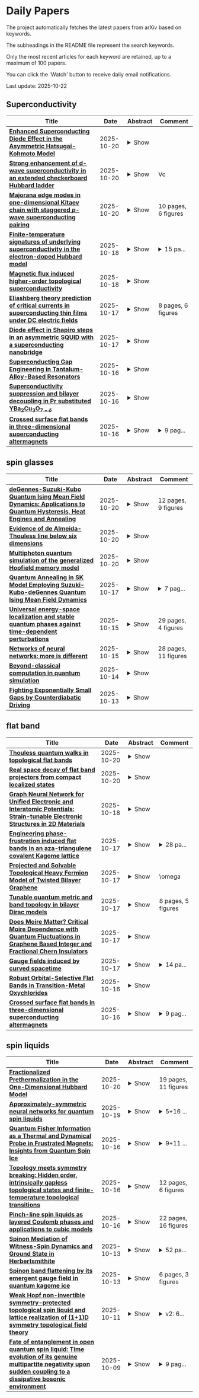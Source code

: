 # Daily Papers
The project automatically fetches the latest papers from arXiv based on keywords.

The subheadings in the README file represent the search keywords.

Only the most recent articles for each keyword are retained, up to a maximum of 100 papers.

You can click the 'Watch' button to receive daily email notifications.

Last update: 2025-10-22

## Superconductivity
| **Title** | **Date** | **Abstract** | **Comment** |
| --- | --- | --- | --- |
| **[Enhanced Superconducting Diode Effect in the Asymmetric Hatsugai-Kohmoto Model](http://arxiv.org/abs/2510.17452v1)** | 2025-10-20 | <details><summary>Show</summary><p>The superconducting diode effect (SDE), characterized by a nonreciprocal supercurrent, has attracted significant attention in recent years due to its potential applications. However, most studies have focused on weakly correlated models, leaving the impact of strong electron-electron interactions on the SDE largely unexplored. In this work, we bridge this gap by investigating the SDE in asymmetric band metals with Hatsugai-Kohmoto (HK) interaction, which are exactly solvable due to their locality in Bloch momentum space. Through a combination of low-energy analysis and a numerical self-consistent approach, we demonstrate that HK interaction can enhance the SDE's quality factor. Our findings shed light on the role of strong electron-electron correlations in shaping the SDE.</p></details> |  |
| **[Strong enhancement of d-wave superconductivity in an extended checkerboard Hubbard ladder](http://arxiv.org/abs/2509.24415v2)** | 2025-10-20 | <details><summary>Show</summary><p>By employing the density-matrix renormalization group method, we study an extended checkerboard Hubbard model on the two-leg ladder, which includes an intraplaquette nearest-neighbour attraction V. The simulated results show that V plays a significant role in enhancing the d-wave superconductivity when the electron density is close to half-filling. In the homogeneous case t'=t (t and t' are the intraplaquette and interplaquette hopping integrals), large critical |Vc| is required to induce the superconducting ground state. With decreasing t', |Vc| is substantially diminished and the pair state has a nearly C4 symmetry. In the extremely inhomogeneous case t'<0.2t, the system transits to the d-wave superconducting phase at V\sim-0.3t and V\sim-0.4t for U=8t and U=12t, respectively, accompanying with a shift of spin and single-particle excitations from gapless to gapped type.</p></details> |  |
| **[Majorana edge modes in one-dimensional Kitaev chain with staggered $p$-wave superconducting pairing](http://arxiv.org/abs/2505.07436v2)** | 2025-10-20 | <details><summary>Show</summary><p>We introduce a new type of one-dimensional Kitaev chain with staggered $p$-wave superconducting pairing. We find three physical regimes in this model by tuning the $p$-wave pairing and the chemical potential of the system. In the topologically nontrivial phase, there are two Majorana zero modes localized at the opposite ends of the lattice, which are characterized and protected by nonzero topological invariants. More interestingly, we also find a regime where the system can hold four unprotected nonzero-energy edge modes in the trivial phase, which is analogous to a weak topological phase. The third regime is also trivial but holds no edge modes. The emergence of zero- and nonzero-energy edge modes in the system are analyzed by transforming the lattice model into a ladder consisting of Majorana fermions, where the competition between the intra- and inter-leg couplings leads to different phases. We further investigate the properties of edge modes under the influences of dissipation, which is represented by introducing a imaginary part in the chemical potential. Our work unveils the exotic properties induced by the staggered $p$-wave pairing and provides a new platform for further exploration of Majorana edge modes.</p></details> | 10 pages, 6 figures |
| **[Finite-temperature signatures of underlying superconductivity in the electron-doped Hubbard model](http://arxiv.org/abs/2510.16616v1)** | 2025-10-18 | <details><summary>Show</summary><p>We perform numerically exact determinant quantum Monte Carlo simulations of the Hubbard model and analyze pairing tendencies by evaluating correlation functions at the imaginary-time midpoint ($\tau=\beta/2$), which suppresses high-frequency weight and emphasizes low-energy physics. Using this diagnostic, we identify clear finite-temperature signatures of underlying $d$-wave superconductivity for electron doping, while finding no clear indication upon cooling for hole doping. Our analysis enables direct comparison with ground-state DMRG, revealing consistent real-space pairing patterns. These results provide a practical route to bridge the gap between finite-temperature and ground-state numerically exact simulations of the Hubbard model despite the fermion sign problem.</p></details> | <details><summary>15 pa...</summary><p>15 pages, 4 figures. Supplementary Materials: 14 pages, 10 figures</p></details> |
| **[Magnetic flux induced higher-order topological superconductivity](http://arxiv.org/abs/2510.14216v2)** | 2025-10-18 | <details><summary>Show</summary><p>Higher-order topological superconductivity typically depends on spin-orbit interaction, and often necessitates well designed sample structures, nodal superconducting pairings or complex magnetic order. In this work, we propose a model that incorporates a Zeeman field, antiferromagnetic order, and $s$-wave superconducting pairing, all without the need for spin-orbit interaction. In a two-dimensional system, we realize a second-order topological superconductor by utilizing a staggered flux, provided that the Zeeman field is oriented perpendicular to the magnetic order moments. In three-dimensional systems, we achieve second- and third-order topological superconductors in theory, through stacking the two-dimensional second-order topological superconductor.</p></details> |  |
| **[Eliashberg theory prediction of critical currents in superconducting thin films under DC electric fields](http://arxiv.org/abs/2504.17893v2)** | 2025-10-17 | <details><summary>Show</summary><p>Superconducting thin metallic films, functioning as supercurrent gate-tunable transistors, have considerable potential for future quantum electronic devices. Despite extensive research, a comprehensive microscopic quantitative mechanism that elucidates the control or suppression of supercurrents in thin films remains elusive. Focusing on NbN, a prototypical material, and starting from a phenomenological ansatz that links the critical electric field with the kinetic energy parameter needed to break Cooper pairs, we provide a quantitative analysis of the critical current using Eliashberg theory in the dirty limit without adjustable parameters. The critical kinetic energy value is identified, corresponding to the maximum supercurrent that can flow in the thin film. The peak in supercurrent density as a function of the Cooper pairs' kinetic energy arises from the interplay between the increase in supercurrent due to increased kinetic energy and the depairing effect when the kinetic energy becomes sufficiently large. The critical value of the pair's kinetic energy is subsequently employed to estimate the critical value of an external electric field required to suppress superconductivity in the sample. This estimation is in parameter-free agreement with the experimental observations. Although the disorder reduces the temperature dependence of the gating effect on the critical current, at the same time, it increases the unscreened critical electric field needed to suppress superconductivity. This enables the proposal of methods to control and reduce the critical field value necessary to suppress superconductivity in superconducting electronics.</p></details> | 8 pages, 6 figures |
| **[Diode effect in Shapiro steps in an asymmetric SQUID with a superconducting nanobridge](http://arxiv.org/abs/2510.15526v1)** | 2025-10-17 | <details><summary>Show</summary><p>We investigate the Josephson diode effect in an asymmetric SQUID consisting of a sinusoidal Josephson junction formed by a Bi$_2$Te$_2$Se flake and a superconducting Nb nanobridge with a linear and multivalued current-phase relation (CPR). Current-voltage characteristics were measured both in the absence (dc regime) and presence (ac regime) of external microwave irradiation. Our dc measurements reveal only weak critical current asymmetry (i.e. weak Josephson diode effect), while confirming the multivalued behavior of the SQUID. At the same time, the key finding of this work is the observation of strong Shapiro step asymmetry (concerning the dc current direction) in the ac regime at finite magnetic flux. This peculiarity oscillates as a function of magnetic field with the SQUID's periodicity and varies non-monotonically with the increase in microwave power. Our theoretical model shows that the pronounced Shapiro step asymmetry, despite the small diode effect in critical current, arises from the interplay between the sinusoidal and multivalued CPRs of the junctions.</p></details> |  |
| **[Superconducting Gap Engineering in Tantalum-Alloy-Based Resonators](http://arxiv.org/abs/2510.15182v1)** | 2025-10-16 | <details><summary>Show</summary><p>Utilizing tantalum (Ta) in superconducting circuits has led to significant improvements, such as high qubit lifetimes and quality factors in both qubits and resonators, underscoring the importance of material optimization in quantum device performance. In this work, we explore superconducting gap engineering in Ta-based devices as a strategy to expand the range of viable host materials. By alloying 20 atomic percent hafnium (Hf) into Ta thin films, we achieve a superconducting transition temperature ($T_c$) of 6.09~K, as measured by DC transport, reflecting an increased superconducting gap. We systematically vary deposition conditions to control film orientation and transport properties of the Ta-Hf alloy films. The enhancement in $T_c$ is further confirmed by microwave measurements at millikelvin temperatures. Despite the 40\% increase in $T_c$ relative to pure Ta, the loss contributions from two-level systems (TLS) and quasiparticles (QPs) remain unchanged in the low-temperature regime. These findings highlight the potential of material engineering to improve superconducting circuit performance and motivate further exploration of engineered alloys for quantum technologies.</p></details> |  |
| **[Superconductivity suppression and bilayer decoupling in Pr substituted YBa$_2$Cu$_3$O$_{7-δ}$](http://arxiv.org/abs/2510.15078v1)** | 2025-10-16 | <details><summary>Show</summary><p>The mechanism behind superconductivity suppression induced by Pr substitutions in YBa$_2$Cu$_3$O$_{7-\delta}$ (YBCO) has been a mystery since its discovery: in spite of being isovalent to Y$^{3+}$ with a small magnetic moment, it is the only rare-earth element that has a dramatic impact on YBCO's superconducting properties. Using angle-resolved photoemission spectroscopy (ARPES) and DFT+$U$ calculations, we uncover how Pr substitution modifies the low-energy electronic structure of YBCO. Contrary to the prevailing Fehrenbacher-Rice (FR) and Liechtenstein-Mazin (LM) models, the low energy electronic structure contains no signature of any $f$-electron hybridization or new states. Yet, strong electron doping is observed primarily on the antibonding Fermi surface. Meanwhile, we reveal major electronic structure modifications to Cu-derived states with increasing Pr substitution: a pronounced CuO$_2$ bilayer decoupling and an enhanced CuO chain hopping, implying indirect electron-release pathways beyond simple 4$f$ state ionization. Our results challenge the long-standing FR/LM mechanism and establish Pr substituted YBCO as a potential platform for exploring correlation-driven phenomena in coupled 1D-2D systems.</p></details> |  |
| **[Crossed surface flat bands in three-dimensional superconducting altermagnets](http://arxiv.org/abs/2510.14724v1)** | 2025-10-16 | <details><summary>Show</summary><p>Superconducting altermagnets have proven to be a promising ground for emergent phenomena but their study has involved two dimensional systems. In this work, we investigate three-dimensional $d$- and $g$-wave altermagnets with chiral $d$-wave superconductivity and show the formation of crossed surface flat bands due to the underlying symmetries. We find that these crossed flat bands appear at zero energy in the surface along $z$ due to the superconducting nodal lines in the $xy$-plane, while the number of corners is determined by the crystal symmetry of altermagnets. We also show that the superconducting nodal lines give rise to Bogoliubov-Fermi surfaces, which then affect the appearance of zero-energy arcs in the surface along $x$. Moreover, we demonstrate that the crossed surface flat bands, surface arcs, and Bogoliubov-Fermi surfaces give rise to distinct signals in charge conductance, hence offering a solid way for their detection and paving the way for realizing higher dimensional topological phases using altermagnets.</p></details> | <details><summary>9 pag...</summary><p>9 pages, 8 figures for the main text + 15 pages, 9 figures for Supplementary Materials</p></details> |

## spin glasses
| **Title** | **Date** | **Abstract** | **Comment** |
| --- | --- | --- | --- |
| **[deGennes-Suzuki-Kubo Quantum Ising Mean Field Dynamics: Applications to Quantum Hysteresis, Heat Engines and Annealing](http://arxiv.org/abs/2510.17668v1)** | 2025-10-20 | <details><summary>Show</summary><p>We briefly review the early development of the mean-field dynamics for cooperatively interacting quantum many-body systems, mapped to pseudo-spin (Ising-like) systems. We start with (Anderson, 1958) pseudo-spin mapping of the BCS (1957) Hamiltonian of superconductivity, reducing it to a mean-field Hamiltonian of XY (or effectively Ising) model in a transverse field. Then we get the mean-field estimate for the equilibrium gap in the ground state energy at different temperatures (gap disappearing at the transition temperature), which fits Landau's (1949) phenomenological theory of superfluidity. We then present in detail a general dynamical extension of the mean-field theory of quantum Ising systems (in a transverse field), following de Gennes' (1963) decomposition of the mean field into orthogonal classical cooperative (longitudinal) component and the quantum (transverse) component, with each of the components following Suzuki-Kubo (1968) mean-field dynamics. Next we discuss its applications to quantum hysteresis in Ising magnets (in presence of oscillating transverse field), to quantum heat engines (employing transverse Ising model as working fluid), and to the quantum annealing of the Sherrington-Kirkpatrick (1975) spin glass by tuning down (to zero) the transverse field which provided us a very fast computational algorithm leading to ground state energy values converging to the best known analytic estimate for the model. Finally, we summarize the main results obtained and conclude about the effectiveness of the de Gennes-Suzuki-Kubo mean-field equations for the study of various dynamical aspects of quantum condensed matter systems.</p></details> | 12 pages, 9 figures |
| **[Evidence of de Almeida-Thouless line below six dimensions](http://arxiv.org/abs/2510.14446v2)** | 2025-10-20 | <details><summary>Show</summary><p>We study the critical behavior of the Ising spin glass in five spatial dimensions through large-scale Monte Carlo simulations and finite-size scaling analysis. Numerical evidence for a phase transition is found both with and without an externally applied magnetic field. The critical exponents are computed in both cases. We compute with a 10\% accuracy the lower critical dimension at zero magnetic field, finding a result consistent with estimates obtained with entirely different methods, by combining our estimates of critical exponents in five dimensions with previous results for other spatial dimensions. When the results in a magnetic field are compared with previous results in six spatial dimensions, qualitative differences emerge in the scaling behavior of the correlation functions at zero external momentum. This anomalous scaling does not extend to other wavevectors. We do not find indications of a quasi first-order phase transition in a magnetic field.</p></details> |  |
| **[Multiphoton quantum simulation of the generalized Hopfield memory model](http://arxiv.org/abs/2504.00111v2)** | 2025-10-20 | <details><summary>Show</summary><p>In the present work, we introduce, develop, and investigate a connection between multiphoton quantum interference, a core element of emerging photonic quantum technologies, and Hopfieldlike Hamiltonians of classical neural networks, the paradigmatic models for associative memory and machine learning in systems of artificial intelligence. Specifically, we show that combining a system composed of Nph indistinguishable photons in superposition over M field modes, a controlled array of M binary phase-shifters, and a linear-optical interferometer, yields output photon statistics described by means of a p-body Hopfield Hamiltonian of M Ising-like neurons +-1, with p = 2Nph. We investigate in detail the generalized 4-body Hopfield model obtained through this procedure and show that it realizes a transition from a memory retrieval to a memory black-out regime, i.e. a spin-glass phase, as the amount of stored memory increases. The mapping enables novel routes to the realization and investigation of disordered and complex classical systems via efficient photonic quantum simulators, as well as the description of aspects of structured photonic systems in terms of classical spin Hamiltonians.</p></details> |  |
| **[Quantum Annealing in SK Model Employing Suzuki-Kubo-deGennes Quantum Ising Mean Field Dynamics](http://arxiv.org/abs/2508.01004v3)** | 2025-10-17 | <details><summary>Show</summary><p>We study a quantum annealing approach for estimating the ground state energy of the Sherrington-Kirpatrick mean field spin glass model using the Suzuki-Kubo-deGennes dynamics applied for individual local magnetization components. The solutions of the coupled differential equations, in discretized state, give a fast annealing algorithm (cost $N^3$) in estimating the ground state of the model: Classical ($E^0= -0.7629 \pm 0.0002$), Quantum ($E^0=-0.7623 \pm 0.0001$) and Mixed ($E^0=-0.7626 \pm 0.0001$), all of which are to be compared with the best known estimate $E^0= -0.763166726 \dots$ . We infer that the continuous nature of the magnetization variable used in the dynamics here is the reason for reaching close to the ground state quickly and also the reason for not observing the de-Almeida-Thouless line in this approach.</p></details> | <details><summary>7 pag...</summary><p>7 pages, 7 figures, 2 tables. Invited contribution for the Special Issue on "100 Glorious years of the Ising model" in Eur. Phys. J. B; in press</p></details> |
| **[Universal energy-space localization and stable quantum phases against time-dependent perturbations](http://arxiv.org/abs/2510.14160v1)** | 2025-10-15 | <details><summary>Show</summary><p>Stability against perturbation is a highly nontrivial property of quantum systems and is often a requirement to define new phases. In most systems where stability can be rigorously established, only static perturbations are considered; whether a system is stable against generic time-dependent perturbations remains largely elusive. In this work, we identify a universal phenomenon in $q$-local Hamiltonians called energy-space localization and prove that it can survive under generic time-dependent perturbations, where the evolving state is exponentially localized in an energy window of the instantaneous spectrum. The property holds ubiquitously, and the leakage bounds remain invariant under arbitrarily monotonic rescaling of evolution time. This flexibility enables the energy-space localization to be a powerful tool in proving the stability of systems. For spin glass models where the configuration spaces are separated by large energy barriers, the localization in energy space can induce a true localization in the configuration space and robustly break ergodicity. We then demonstrate the applications of our results in several systems with such barriers. For certain LDPC codes, we show that the evolving state is localized near the original codeword for an exponentially long time even under generic time-dependent perturbations. We also extend the stability of LDPC codes against static $q$-local perturbations to quasi-$q$-local. In addition, we show that for some classical hard optimization problems with clustered solution space, the stability becomes an obstacle for quantum Hamiltonian-based algorithms to drive the system out of local minima. Our work provides a new lens for analyzing the non-equilibrium dynamics of generic quantum systems, and versatile mathematical tools for stability proving and quantum algorithm design.</p></details> | 29 pages, 4 figures |
| **[Networks of neural networks: more is different](http://arxiv.org/abs/2501.16789v2)** | 2025-10-15 | <details><summary>Show</summary><p>The common thread behind the recent Nobel Prize in Physics to John Hopfield and those conferred to Giorgio Parisi in 2021 and Philip Anderson in 1977 is disorder. Quoting Philip Anderson: "more is different". This principle has been extensively demonstrated in magnetic systems and spin glasses, and, in this work, we test its validity on Hopfield neural networks to show how an assembly of these models displays emergent capabilities that are not present at a single network level. Such an assembly is designed as a layered associative Hebbian network that, beyond accomplishing standard pattern recognition, spontaneously performs also pattern disentanglement. Namely, when inputted with a composite signal -- e.g., a musical chord -- it can return the single constituting elements -- e.g., the notes making up the chord. Here, restricting to notes coded as Rademacher vectors and chords that are their mixtures (i.e., spurious states), we use tools borrowed from statistical mechanics of disordered systems to investigate this task, obtaining the conditions over the model control-parameters such that pattern disentanglement is successfully executed.</p></details> | 28 pages, 11 figures |
| **[Beyond-classical computation in quantum simulation](http://arxiv.org/abs/2403.00910v2)** | 2025-10-14 | <details><summary>Show</summary><p>Quantum computers hold the promise of solving certain problems that lie beyond the reach of conventional computers. However, establishing this capability, especially for impactful and meaningful problems, remains a central challenge. Here, we show that superconducting quantum annealing processors can rapidly generate samples in close agreement with solutions of the Schr\"odinger equation. We demonstrate area-law scaling of entanglement in the model quench dynamics of two-, three-, and infinite-dimensional spin glasses, supporting the observed stretched-exponential scaling of effort for matrix-product-state approaches. We show that several leading approximate methods based on tensor networks and neural networks cannot achieve the same accuracy as the quantum annealer within a reasonable time frame. Thus, quantum annealers can answer questions of practical importance that may remain out of reach for classical computation.</p></details> |  |
| **[Fighting Exponentially Small Gaps by Counterdiabatic Driving](http://arxiv.org/abs/2410.02520v3)** | 2025-10-13 | <details><summary>Show</summary><p>We investigate the efficiency of approximate counterdiabatic driving (CD) in accelerating adiabatic passage through exponentially small gaps. First, we analyze a minimal spin-glass bottleneck model that is analytically tractable and exhibits both an exponentially small gap at the transition point and a change in the ground state that involves a macroscopic rearrangement of spins. Using the variational Floquet-Krylov expansion to construct CD terms, we find that while the formation of excitations is significantly suppressed, achieving a fully adiabatic evolution remains challenging. Extending our investigation to realistic NP-hard spin-glass problems -- specifically, the $3$-regular \textsc{Max Cut} and $3$-\textsc{XORSAT} -- we find again that local CD expansions lead to negligible improvements in the final ground state fidelity. These results highlight the limited impact of local CD methods in overcoming the bottlenecks associated with first-order quantum phase transitions. To address this limitation, we propose an alternative method, termed quantum brachistochrone counterdiabatic driving (QBCD), which employs the approximate full CD connecting the ground state and the first excited state at a single parameter value close to the critical point. In the minimal spin-glass model, QBCD enables exponentially faster adiabatic evolution than the local strategies. To alleviate the challenges of its experimental and classical implementation for realistic \textsc{NP}-hard problems, we exponentially reduce the non-locality of the QBCD Hamiltonian by sparsifying its matrix elements to the density of the local expansions. Despite this drastic simplification, sparsified QBCD maintains finite ground-state fidelity at driving times exponentially shorter than in local strategies and counterdiabatic optimized local driving (COLD).</p></details> |  |

## flat band
| **Title** | **Date** | **Abstract** | **Comment** |
| --- | --- | --- | --- |
| **[Thouless quantum walks in topological flat bands](http://arxiv.org/abs/2412.02429v2)** | 2025-10-20 | <details><summary>Show</summary><p>Non-Abelian gauge symmetries are cornerstones of modern theoretical physics, underlying fundamental interactions and the geometric structure of quantum mechanics. However, their potential to control quantum coherence, entangle- ment, and transport in engineered quantum systems remains to a large extent unexplored. In this work, we propose utilizing non-Abelian Thouless pumping to realize one-dimensional discrete-time quantum walks on topological lattices char- acterized by degenerate flat bands. Through carefully designed pumping cycles, we implement different classes of holonomic coin and shift operators. This frame- work allows for the construction of quantum walks that encode the topological and geometric properties of the underlying system. Remarkably, the resulting evolution exhibits parity symmetry breaking and gives rise to a dynamical pro- cess governed by a Weyl-like equation, highlighting the deep connection between parity and time-reversal symmetry breaking in the system.</p></details> |  |
| **[Real space decay of flat band projectors from compact localized states](http://arxiv.org/abs/2510.17258v1)** | 2025-10-20 | <details><summary>Show</summary><p>Flatbands (FB) with compact localized eigenstates (CLS) fall into three main categories, controlled by the algebraic properties of the CLS set: orthogonal, linearly independent, linearly dependent (singular). A CLS parametrization allows us to continuously tune a linearly independent FB into a limiting orthogonal or a linearly dependent (singular) one. We derive the asymptotic real space decay of the flat band projectors for each category. The linearly independent FB is characterized by an exponentially decaying projector and a corresponding localization length $\xi$, all dressed by an algebraic prefactor. In the orthogonal limit, the localization length is $\xi=0$, and the projector is compact. The singular FB limit corresponds to $\xi \rightarrow \infty$ with an emerging power law decay of the projector. We obtain analytical estimates for the localization length and the algebraic power law exponents depending on the dimension of the lattice and the number of bands involved. Numerical results are in excellent agreement with the analytics. Our results are of relevance for the understanding of the details of the FB quantum metric discussed in the context of FB superconductivity, the impact of disorder, and the response to local driving.</p></details> |  |
| **[Graph Neural Network for Unified Electronic and Interatomic Potentials: Strain-tunable Electronic Structures in 2D Materials](http://arxiv.org/abs/2510.16605v1)** | 2025-10-18 | <details><summary>Show</summary><p>We introduce UEIPNet, an equivariant graph neural network designed to predict both interatomic potentials and tight-binding (TB) Hamiltonians for an atomic structure. The UEIPNet is trained using density functional theory calculations followed by Wannier projection to predict energies and forces as node-level targets and Wannier-projected TB matrices as edge-level targets. This enables physically consistent modeling of coupled mechanical electronic responses with near-DFT accuracy. Trained on bilayer graphene and monolayer MoS2 DFT data, UEIPNet captures key deformation-electronic effects: in twisted bilayer graphene, it reveals how interlayer spacing, in-plane strain, and out-of-plane corrugation drive isolated flat-band formation, and further shows that modulating substrate interaction strength can generate flat bands even away from the magic angle. For monolayer MoS2, the UEIPNet accurately reproduces phonon dispersions, strain-dependent band-gap evolution, and local density of states modulations under non-uniform strain. The UEIPNet offers a generalized, efficient, and scalable framework for studying deformation-electronic coupling in large-scale atomistic systems, bridging classical atomistic simulations and electronic-structure calculations.</p></details> |  |
| **[Engineering phase-frustration induced flat bands in an aza-triangulene covalent Kagome lattice](http://arxiv.org/abs/2510.16126v1)** | 2025-10-17 | <details><summary>Show</summary><p>Pi-conjugated covalent organic frameworks (COFs) provide a versatile platform for the realization of designer quantum nanomaterials. Strong electron-electron correlation within these artificial lattices can give rise to exotic phases of matter. Their experimental realization however requires precise control over orbital symmetry, charge localization, and band dispersion all arising from the effective hybridization between molecular linkers and nodes. Here, we present a modular strategy for constructing diatomic Kagome lattices from aza-[3]triangulene (A[3]T) nodes, in which a D3h symmetric ground state is stabilized through resonance contributions from a cumulenenic linker. First-principles density-functional theory and scanning tunnelling spectroscopy reveal that the hybridization of a sixfold degenerate set of edge-localized Wannier functions in the unit cell gives rise to orbital-phase frustration-induced non-trivial flat bands. These results establish a general design principle for engineering orbital interactions in organic lattices and open a pathway toward programmable COF-based quantum materials with correlated electronic ground states.</p></details> | <details><summary>28 pa...</summary><p>28 pages, 4 figues, 10 supporting information figures</p></details> |
| **[Projected and Solvable Topological Heavy Fermion Model of Twisted Bilayer Graphene](http://arxiv.org/abs/2502.14039v2)** | 2025-10-17 | <details><summary>Show</summary><p>We investigate the topological heavy-fermion (THF) model of magic-angle twisted bilayer graphene (MATBG) in the projected limit, where only the flat bands are present in the low-energy spectrum. Such limit has been previously analyzed in momentum-space Bistritzer-MacDonald-type continuum models, but not in a real-space formalism. In this regime, the Hubbard interaction ($U_1$) of the $f$-electrons is larger than the bandwidth ($2M$) of the flat bands but smaller than the gap ($\gamma$) between the flat and remote bands. In the THF model, concentrated charge (in real space) and concentrated Berry curvature (in momentum space) are respectively realized by exponentially localized $f$-orbitals and itinerant Dirac $c$-electrons. Local moments naturally arise from $f$-orbitals. Hybridizing the $f$-electrons with $c$-electrons produces power-law tails of the flat-band Wannier functions, raising the question of relevance of the local moment picture in the projected $U_1\ll \gamma$ limit. Nonetheless, we find that the local moments remain stable as long as $U_1 \gg \Delta(\omega)$ for $|\omega|\lesssim U_1$, where $\Delta(\omega)\sim \gamma^2 N(\omega)$ is the hybridization function seen by each $f$-site, and $N(\omega)$ is the density of states of the Dirac $c$-bands. Notably, the comparison between $U_1$ and $\gamma$ is irrelevant to the local moment formation if $N(\omega)$ is unknown. Within the framework of THF, we also derive the correlated self-energy of the flat bands using the Hubbard-I approximation and estimate the coupling strength between the local moments. Finally, we comment that, in the regime of extremely concentrated Berry curvature, the single-particle gap between flat bands and remote bands vanishes and the interaction is always larger than the gap.</p></details> | 28 pages, 2 figures |
| **[Tunable quantum metric and band topology in bilayer Dirac models](http://arxiv.org/abs/2509.23622v2)** | 2025-10-17 | <details><summary>Show</summary><p>Quantum metric, a fundamental component of quantum geometry, has attracted broad interest in recent years due to its critical role in various quantum phenomena. Meanwhile, band topology, which serves as an important framework in condensed matter physics, has led to the discovery of various topological phases. In this work, we introduce a bilayer Dirac model that allows precise tuning of both properties. Our approach combines two Dirac Hamiltonians with distinct energy scales; one producing relatively dispersive bands and the other yielding relatively flat bands. The dispersive and flat bands are weakly coupled via hybridization $\lambda$. By inducing a band inversion in the layer subspace, we achieve flexible tuning of band topology across all Altland-Zirnbauer symmetry classes and quantum metric scaling as $g \propto 1/\lambda^2$ near band inversion point. Using the bilayer Su-Schrieffer-Heeger model, we investigate the localization properties of gapless boundary states, which are affected by quantum metric. Our work lays a foundation for exploring the interplay between band topology and quantum metric.</p></details> | 8 pages, 5 figures |
| **[Does Moire Matter? Critical Moire Dependence with Quantum Fluctuations in Graphene Based Integer and Fractional Chern Insulators](http://arxiv.org/abs/2510.15309v1)** | 2025-10-17 | <details><summary>Show</summary><p>Rhombohedral multilayer graphene has emerged as a powerful platform for investigating flat-band-driven correlated phenomena, yet most aspects remain not understood. In this work, we systematically study the moire-dependent band topology in rhombohedral hexalayer graphene. For the first time we demonstrate that the moire twist angle plays a crucial role in the formation of the moire Chern insulators in rhombohedral hexalayer graphene/hexagonal boron nitride (RHG/hBN) moire superlattices. In the moire-distant regime at filling factor v = 1, only systems with a twist angle {\theta} < 1.1{\deg} exhibit an integer moire Chern insulator, while the fractional Chern insulator at v = 2/3 requires smaller twist angle to be stabilized. Our theoretical modelling, which includes quantum fluctuations and exact diagonalization results, suggests that mean-field theory, which has been widely adopted, does not explain the twist-angle dependence of the v = 1 phase diagram, and that correlation effects are crucial. Moreover, we realize two distinct stacking configurations ( /Xi=0 and /Xi=1) between graphene and hBN, and find that both cases can yield a Chern insulator at v = 1. Our experimental work upends the current mean-field paradigm, illuminates how quantum fluctuations and moir\'e effects shape the RHG/hBN phase diagram, and paves the way for future understanding and engineering of topological correlated states in rhombohedral graphene moire systems.</p></details> |  |
| **[Gauge fields induced by curved spacetime](http://arxiv.org/abs/2412.03647v5)** | 2025-10-17 | <details><summary>Show</summary><p>I found an extended duality (triality) between Dirac fermions in periodic spacetime metrics, nonrelativistic fermions in gauge fields (e.g., Harper-Hofstadter model), and in periodic scalar fields on a lattice (e.g., Aubry-Andr\'e model). This indicates an unexpected equivalence between spacetime metrics, gauge fields, and scalar fields on the lattice, which are understood as different physical representations of the same mathematical object, the quantum group $\mathcal{U}_q(\mathfrak{sl}_2)$. This quantum group is generated by the exponentiation of two canonical conjugate operators, namely a linear combination of position and momentum (periodic spacetime metrics), the two components of the gauge-invariant momentum (gauge fields), and position and momentum (periodic scalar fields). Hence, on a lattice, Dirac fermions in a periodic spacetime metric are equivalent to nonrelativistic fermions in a periodic scalar field after a proper canonical transformation. The three lattice Hamiltonians (periodic spacetime metric, Harper-Hofstadter, and Aubry-Andr\'e) share the same properties, namely fractal phase diagrams, self-similarity, $S$-duality, topological invariants, flat bands, and topologically quantized current in the incommensurate regimes. In essence, this work unveils an unexpected link between gravity and gauge fields, opens new avenues for studying analog gravity, e.g., the Unruh effect and universe expansions/contractions, suggests the existence of an $S$-duality of spacetime curvatures, and hints at novel pathways to quantized gravity theories.</p></details> | <details><summary>14 pa...</summary><p>14 pages, 3 figures, added equations and appendices, published in PTEP</p></details> |
| **[Robust Orbital-Selective Flat Bands in Transition-Metal Oxychlorides](http://arxiv.org/abs/2510.15080v1)** | 2025-10-16 | <details><summary>Show</summary><p>Flat electronic bands, which amplify electron correlations by quenching kinetic energy, provide an ideal foundation for exotic quantum phases. However, prevailing strategies -- including geometrically frustrated lattices, moire superlattices and heavy-fermion physics -- suffer from inherent trade-offs among robustness, tunability and orbital selectivity, limiting their broad applicability. Here, we unveil an intrinsic orbital-selective flat-band mechanism in the van der Waals materials NbOCl2 and TaOCl2, directly observed by angle-resolved photoemission spectroscopy (ARPES) and understood through density functional theory (DFT) and Wannier analysis. Crucially, we experimentally demonstrate that this momentum-independent flat band exhibits remarkable robustness, surviving from the bulk crystal down to the few-layer limit at room temperature. Our theoretical analysis traces its origin to the hybridization between Nb-dz2 orbital chains and the Lieb-like dx2-y2 sublattice, which is further reinforced by Peierls dimerization. Our findings not only establish transition-metal oxychlorides as a robust and tunable platform for flat-band-driven correlated phases under ambient conditions, but also uncover a new orbital-selective design principle for realizing flat bands in quantum materials.</p></details> |  |
| **[Crossed surface flat bands in three-dimensional superconducting altermagnets](http://arxiv.org/abs/2510.14724v1)** | 2025-10-16 | <details><summary>Show</summary><p>Superconducting altermagnets have proven to be a promising ground for emergent phenomena but their study has involved two dimensional systems. In this work, we investigate three-dimensional $d$- and $g$-wave altermagnets with chiral $d$-wave superconductivity and show the formation of crossed surface flat bands due to the underlying symmetries. We find that these crossed flat bands appear at zero energy in the surface along $z$ due to the superconducting nodal lines in the $xy$-plane, while the number of corners is determined by the crystal symmetry of altermagnets. We also show that the superconducting nodal lines give rise to Bogoliubov-Fermi surfaces, which then affect the appearance of zero-energy arcs in the surface along $x$. Moreover, we demonstrate that the crossed surface flat bands, surface arcs, and Bogoliubov-Fermi surfaces give rise to distinct signals in charge conductance, hence offering a solid way for their detection and paving the way for realizing higher dimensional topological phases using altermagnets.</p></details> | <details><summary>9 pag...</summary><p>9 pages, 8 figures for the main text + 15 pages, 9 figures for Supplementary Materials</p></details> |

## spin liquids
| **Title** | **Date** | **Abstract** | **Comment** |
| --- | --- | --- | --- |
| **[Fractionalized Prethermalization in the One-Dimensional Hubbard Model](http://arxiv.org/abs/2502.09708v3)** | 2025-10-20 | <details><summary>Show</summary><p>Prethermalization phenomena in driven systems are generally understood via a local Floquet Hamiltonian obtained from a high-frequency expansion. Remarkably, recently it has been shown that a driven Kitaev spin liquid with fractionalized excitations can realize a quasi-stationary state that is not captured by this paradigm. Instead distinct types of fractionalized excitations are characterized by vastly different temperatures-a phenomenon dubbed "fractionalized prethermalization". In our work, we analyze fractionalized prethermalization in a driven one-dimensional Hubbard model at strong coupling which hosts spin-charge fractionalization. At intermediate frequencies quasi-steady states emerge which are characterized by a low spin and high charge temperature with lifetimes set by two competing processes: the lifetime of the quasiparticles determined by Fermi's Golden rule and the exponentially long lifetime of a Floquet prethermal plateau. We classify drives into three categories, each giving rise to distinct (fractional) prethermalization dynamics. Resorting to a time-dependent variant of the Schrieffer-Wolff transformation, we systematically analyze how these drive categories are linked to the underlying driven Hubbard model, thereby providing a general understanding of the emergent thermalization dynamics. We discuss routes towards an experimental realization of this phenomenon in quantum simulation platforms.</p></details> | 19 pages, 11 figures |
| **[Approximately-symmetric neural networks for quantum spin liquids](http://arxiv.org/abs/2405.17541v2)** | 2025-10-19 | <details><summary>Show</summary><p>We propose and analyze a family of approximately-symmetric neural networks for quantum spin liquid problems. These tailored architectures are parameter-efficient, scalable, and significantly outperform existing symmetry-unaware neural network architectures. Utilizing the mixed-field toric code and PXP Rydberg Hamiltonian models, we demonstrate that our approach is competitive with the state-of-the-art tensor network and quantum Monte Carlo methods. Moreover, at the largest system sizes (N = 480 for toric code, N=1584 for Rydberg PXP), our method allows us to explore Hamiltonians with sign problems beyond the reach of both quantum Monte Carlo and finite-size matrix-product states. The network comprises an exactly symmetric block following a non-symmetric block, which we argue learns a transformation of the ground state analogous to quasiadiabatic continuation. Our work paves the way toward investigating quantum spin liquid problems within interpretable neural network architectures.</p></details> | <details><summary>5+16 ...</summary><p>5+16 pages; updated main text and Supp. Mat</p></details> |
| **[Quantum Fisher Information as a Thermal and Dynamical Probe in Frustrated Magnets: Insights from Quantum Spin Ice](http://arxiv.org/abs/2510.14813v1)** | 2025-10-16 | <details><summary>Show</summary><p>Quantum Fisher information (QFI) is a novel measure of multipartite quantum entanglement that can be measured in inelastic neutron scattering experiments on quantum magnets. In this work, we demonstrate that the QFI can be used to understand the thermal and dynamical properties of quantum magnets by focusing on the pyrochlore lattice model of quantum spin ice (QSI), a three-dimensional quantum spin liquid that hosts fractionalized quasiparticles and emergent photons. We use the newly developed multi-directed loop update quantum Monte Carlo (QMC) algorithm and exact diagonalization (ED) to compute the QFI, which is further utilized to calibrate the gauge mean-field theory results. We show that the temperature and momentum dependence of the QFI can reveal characteristic energy scales of distinct phases and phase transitions in the global phase diagram. In particular, the QFI can clearly distinguish the ferromagnetic ordered phase, the thermal critical region above it, as well as two distinct QSI phases, namely zero-flux and $\pi$-flux QSI. Moreover, the QFI shows two crossover temperature scales, one from the trivial paramagnet to the classical spin ice regime and a lower temperature crossover to QSI. We discuss our results, especially for the $\pi$-flux QSI, in light of the ongoing experimental efforts on Cerium-based pyrochlore systems. Our results demonstrate that the QFI not only detects entanglement properties but can also be viewed as a sensitive thermal and dynamical probe in the investigation of quantum magnets.</p></details> | <details><summary>9+11 ...</summary><p>9+11 pages, 3+8 figures</p></details> |
| **[Topology meets symmetry breaking: Hidden order, intrinsically gapless topological states and finite-temperature topological transitions](http://arxiv.org/abs/2506.03146v2)** | 2025-10-16 | <details><summary>Show</summary><p>Since the discovery of phase transitions driven by topological defects, the classification of phases of matter has been significantly extended beyond Ginzburg and Landau's paradigm of spontaneous symmetry breaking (SSB). In particular, intrinsic and symmetry-protected topological (SPT) orders have been discovered in (mostly gapped) quantum many-body ground states. However, these are commonly viewed as zero-temperature phenomena, and their robustness in a gapless ground state or against thermal fluctuations remains challenging to tackle. Here we introduce an explicit construction for SPT-type states with hidden order associated with SSB: They feature (quasi) long-range correlations along appropriate edges, but short-range order in the bulk; ground state degeneracy associated with SSB; and non-local string order in the bulk. We apply our construction to predict two types of finite-temperature SPT transitions, in the Ising and BKT class respectively, where the usual signs of criticality appear despite the absence of a diverging correlation length in the bulk. While the state featuring hidden Ising order is gapped, the other SPT state associated with the BKT-SPT transition has hidden $U(1)$, or XY-order and constitutes an intrinsically gapless SPT state, associated with a gapless Goldstone mode. Specifically, in this work we discuss spins with global $\mathbb{Z}_2$ or $U(1)$ symmetry coupled to link variables constituting a loop gas model. By mapping this system to an Ising-gauge theory, we demonstrate that one of the SPT phases we construct corresponds to the Higgs-SPT phase at $T=0$ -- which we show here to remain stable at finite temperature. Our work paves the way for a more systematic search for hidden order SPT phases, including in gapless systems, and raises the question if a natural (finite-$T$) spin liquid candidate exists that realizes hidden order in the Higgs-SPT class.</p></details> | 12 pages, 6 figures |
| **[Pinch-line spin liquids as layered Coulomb phases and applications to cubic models](http://arxiv.org/abs/2502.16978v3)** | 2025-10-16 | <details><summary>Show</summary><p>Spin liquids form fluctuating magnetic textures which have to obey certain rules imposed by frustration. These rules can often be written in the form of a Gauss law, indicating the local conservation of an emergent electric field. In reciprocal space, these emergent Gauss laws appear as singularities known as pinch points, that are accessible to neutron-scattering measurements. But more exotic forms of electromagnetism have been stabilized in spin liquids, and in a few rare instances, these zero-dimensional singularities have been extended into one-dimensional pinch lines. Here we propose a simple framework for the design of pinch-line spin liquids in a layered structure of two-dimensional algebraic spin liquids. A plethora of models can be build within this framework, as exemplified by several concrete examples where our theory is confirmed by simulations, and where the rank of the tensorial gauge field is continuously varied along the pinch line, opening new avenues in fractonic matter. Then we use our framework to understand how the evolution of the singularity pinch point along the pinch line can be understood as the interference pattern of two emergent electric fields. Finally, we apply our intuition on these emergent electric fields in real space to generic pinch line models beyond our layered framework, and revisit the recently proposed pinch line model on the octochlore lattice.</p></details> | 22 pages, 16 figures |
| **[Spinon Mediation of Witness-Spin Dynamics and Ground State in Herbertsmithite](http://arxiv.org/abs/2510.11678v1)** | 2025-10-13 | <details><summary>Show</summary><p>The kagome lattice of spin-1/2 Cu atoms in herbertsmithite (ZnCu3(OH)6Cl2) may sustain a quantum spin liquid (QSL) state with spinon quasiparticles. Each kagome plane is separated from its homologues by a layer of spinless Zn atoms. Providentially, however, some spin-1/2 Cu atoms substitute randomly onto these inter-kagome Zn sites. We reconceptualize these 'impurity' atoms as quantum 'witness-spins', an exceptional new interrogative of the conjectured Z2-gauge-symmetric QSL state. Thus we introduce spin-noise spectroscopy to explore herbertsmithite witness-spin dynamics for QSL studies. It reveals the existence, slowing and intensification of spin noise, prefatory to a sharp transition at T* {\approx} 260 mK. Below T* the spin-noise power spectral density S_M({\omega},T) {\propto} {\omega}^{-{\alpha}(T)} stabilizes at {\alpha} {\approx} 1; the spin noise variance {\sigma}_M^2(T) diminishes precipitously; the ultra-low-field magnetic susceptibility {\chi}(T) undergoes a sharp transition into a phase exhibiting an Edwards-Anderson order-parameter and ultra-slow spin-state relaxation. A Z2 QSL theory of spinon-mediated witness-spin interactions corresponds best to all these experimental observations, predicting slowing and intensification of witness-spin fluctuations and noise spectrum S_M({\omega},T) with cooling, with a transition into a unique spinon-mediated phase signified by rapidly diminishing spin noise, with S_M({\omega},T) {\propto} {\omega}^{-1}, a sharp cusp in the DC magnetic susceptibility {\chi}(T), and the appearance of an Edwards-Anderson order-parameter. We rule out numerous other mechanisms for these effects, so that only spinon-mediation by either a Z2 or U(1) QSL is consistent with all present herbertsmithite empirics, with the former model providing a closer match to data.</p></details> | <details><summary>52 pa...</summary><p>52 pages, 5 figures, 8 supplementary figures</p></details> |
| **[Spinon band flattening by its emergent gauge field in quantum kagome ice](http://arxiv.org/abs/2510.11134v1)** | 2025-10-13 | <details><summary>Show</summary><p>Fractional excitations provide a key to identifying sought-after topological quantum spin liquid states in realistic materials. Their single-particle dynamics already presents a challenging many-body problem on account of the coupling to their emergent gauge field. Here, we study the spinon excitations of kagome ice, realized at the $2/3$ magnetization plateau of spin ice, by combining up-to-$63$-site exact diagonalization with an analytical state graph mapping. We find a macroscopically degenerate mode in the spinon spectrum. It originates from the destructive interference due to the interaction with surrounding gauge fields, a form of many-body caging. We explicitly construct, and count, the concomitant many-body wave functions. Finally, we discuss the possible role of these flat modes in the magnetization process of kagome antiferromagnets, in particular with regard to the asymmetric termination of the kagome ice magnetisation plateau.</p></details> | 6 pages, 3 figures |
| **[Weak Hopf non-invertible symmetry-protected topological spin liquid and lattice realization of (1+1)D symmetry topological field theory](http://arxiv.org/abs/2412.15336v2)** | 2025-10-11 | <details><summary>Show</summary><p>We introduce weak Hopf symmetry as a tool to explore (1+1)-dimensional topological phases with non-invertible symmetries. Drawing inspiration from Symmetry Topological Field Theory (SymTFT), we construct a lattice model featuring two boundary conditions: one that encodes topological symmetry and another that governs non-topological dynamics. This cluster ladder model generalizes the well-known cluster state model. We demonstrate that the model exhibits weak Hopf symmetry, incorporating both the weak Hopf algebra and its dual. On a closed manifold, the symmetry reduces to cocommutative subalgebras of the weak Hopf algebra. Additionally, we introduce weak Hopf tensor network states to provide an exact solution for the model. As every fusion category corresponds to the representation category of some weak Hopf algebra, fusion category symmetry naturally corresponds to a subalgebra of the dual weak Hopf algebra. Consequently,the cluster ladder model offers a lattice realization of arbitrary fusion category symmetries.</p></details> | <details><summary>v2: 6...</summary><p>v2: 68pages, typos are corrected</p></details> |
| **[Fate of entanglement in open quantum spin liquid: Time evolution of its genuine multipartite negativity upon sudden coupling to a dissipative bosonic environment](http://arxiv.org/abs/2510.02256v2)** | 2025-10-09 | <details><summary>Show</summary><p>Topological properties of many-body entanglement in quantum spin liquids (QSLs), persisting at arbitrarily long distances, have been intensely explored over the past two decades, but mostly for QSLs viewed as {\em closed} quantum systems. However, in experiments and potential quantum computing applications, candidate materials for this exotic phase of quantum matter will always interact with a dissipative environment, such as the one generated by bosonic quasiparticles in solids at finite temperature. Here we investigate the spatial structure and stability of entanglement in the Kitaev model of QSL made {\em open} by sudden coupling to an infinite bosonic bath of Caldeira-Leggett type and time-evolved using the Lindblad quantum master equation in the Markovian regime (i.e., for weak coupling) or tensor network methods for open quantum systems in the non-Markovian regime (i.e., for strong coupling). From the time-evolved density matrix of QSL and its subregions, we extract genuine multipartite negativity (GMN), quantum Fisher information, spin-spin correlators, and expectation value (EV) of the Wilson loop operator. In particular, time-dependence of GMN offers the most penetrating insights: (i) in the Markovian regime, it remains non-zero in larger loopy subregions of QSL (as also discovered very recently for closed QSLs) up to temperatures comparable to Kitaev exchange interaction at which other quantities, such as EV of the Wilson loop operator, vanish; (ii) in the non-Markovian regime with pronounced memory effects, GMN remains non-zero up to even higher temperatures, while also acquiring non-zero value in smaller non-loopy subregions. The non-Markovian dynamics can also generate emergent interactions between spins, thereby opening avenues for tailoring properties of QSL via environmental engineering.</p></details> | <details><summary>9 pag...</summary><p>9 pages, 3 figures, 95 references, Supplemental Material with additional figure and derivation is available from this https://wiki.physics.udel.edu/qttg/Publications</p></details> |

